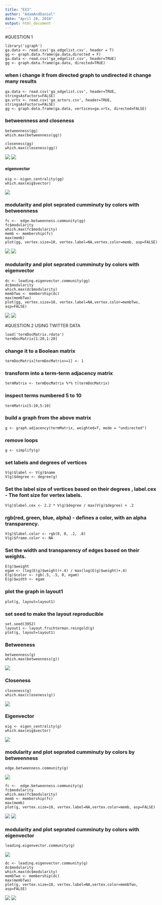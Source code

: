 ```yaml
---
title: "EX3"
author: "AdamAndDaniel"
date: "April 28, 2016"
output: html_document
---
```



#QUESTION 1
```{r setup}
library('igraph')
ga.data <- read.csv('ga_edgelist.csv', header = T)
gg <- graph.data.frame(ga.data,directed = F)
ga.data <- read.csv('ga_edgelist.csv', header=TRUE)
gg <- graph.data.frame(ga.data, directed=TRUE)
```

### when i change it from directed graph to undirected it change many results
```{r setup}
ga.data <- read.csv('ga_edgelist.csv', header=TRUE, stringsAsFactors=FALSE)
ga.vrtx <- read.csv('ga_actors.csv', header=TRUE, stringsAsFactors=FALSE)
gg <- graph.data.frame(ga.data, vertices=ga.vrtx, directed=FALSE)
```

### betweenness and closeness
```{r setup}
betweenness(gg)
which.max(betweenness(gg))
```

```{r setup}
closeness(gg)
which.max(closeness(gg))
```

![](1.png) 
![](2.png) 

####  eigenvector 
```{r setup}
eig <- eigen_centrality(gg)
which.max(eig$vector)
```

![](3.png) 
###  modularity and plot seprated cumminuty by colors with betweenness
```{r setup}
fc <-  edge.betweenness.community(gg)
fc$modularity
which.max(fc$modularity)
memb <- membership(fc)
max(memb)
plot(gg, vertex.size=10, vertex.label=NA,vertex.color=memb, asp=FALSE)
```
![](4.png)
![](RplotBetweenness.png) 
### modularity and plot seprated cumminuty by colors with eigenvector
```{r setup}
dc <- leading.eigenvector.community(gg)
dc$modularity 
which.max(dc$modularity)
membTwo <- membership(dc)
max(membTwo)
plot(gg, vertex.size=10, vertex.label=NA,vertex.color=membTwo, asp=FALSE)
```

![](5.png)
![](RplotEigenvector.png.png) 

#QUESTION 2 USING TWITTER DATA 
```{r setup}
load('termDocMatrix.rdata')
termDocMatrix[1:20,1:20]
```
###  change it to a Boolean matrix
```{r setup}
termDocMatrix[termDocMatrix>=1] <- 1
```
###  transform into a term-term adjacency matrix
```{r setup}
termMatrix <- termDocMatrix %*% t(termDocMatrix)
```
### inspect terms numbered 5 to 10
```{r setup}
termMatrix[5:10,5:10]
```
###  build a graph from the above matrix
```{r setup}
g <- graph.adjacency(termMatrix, weighted=T, mode = "undirected")
```
###  remove loops
```{r setup}
g <- simplify(g)
```
###  set labels and degrees of vertices
```{r setup}
V(g)$label <- V(g)$name
V(g)$degree <- degree(g)
```
###  Set the label size of vertices based on their degrees , label.cex - The font size for vertex labels.
```{r setup}
V(g)$label.cex <- 2.2 * V(g)$degree / max(V(g)$degree) + .2
```
###  rgb(red, green, blue, alpha) - defines a color, with an alpha transparency.
```{r setup}
V(g)$label.color <- rgb(0, 0, .2, .8)
V(g)$frame.color <- NA
```
###  Set the width and transparency of edges based on their weights.
```{r setup}
E(g)$weight
egam <- (log(E(g)$weight)+.4) / max(log(E(g)$weight)+.4)
E(g)$color <- rgb(.5, .5, 0, egam)
E(g)$width <- egam
```
###  plot the graph in layout1
```{r setup}
plot(g, layout=layout1)
```

###  set seed to make the layout reproducible
```{r setup}
set.seed(3952)
layout1 <- layout.fruchterman.reingold(g)
plot(g, layout=layout1)
```
###  Betweeness 
```{r setup}
betweenness(g)
which.max(betweenness(g))
```
![](6.png)
###  Closeness
```{r setup}
closeness(g)
which.max(closeness(g))
```
![](7.png)
###  Eigenvector
```{r setup}
eig <- eigen_centrality(g)
which.max(eig$vector)
```
![](8.png)
###  modularity and plot seprated cumminuty by colors by betweenness
```{r setup}
edge.betweenness.community(g)
```
![](9.png)
```{r setup}
fc <-  edge.betweenness.community(g)
fc$modularity
which.max(fc$modularity)
memb <- membership(fc)
max(memb)
plot(g, vertex.size=10, vertex.label=NA,vertex.color=memb, asp=FALSE)
```
![](10.png)
![](Rplot2Betweenness.png)
###  modularity and plot seprated cumminuty by colors with eigenvector
```{r setup}
leading.eigenvector.community(g)
```
![](11.png)
```{r setup}
dc <- leading.eigenvector.community(g)
dc$modularity 
which.max(dc$modularity)
membTwo <- membership(dc)
max(membTwo)
plot(g, vertex.size=10, vertex.label=NA,vertex.color=membTwo, asp=FALSE)
```
![](12.png)
![](Rplot2Eignvector.png)




